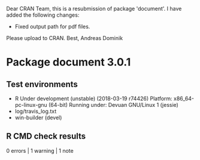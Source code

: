 Dear CRAN Team,
this is a resubmission of package 'document'. I have added the following changes:

* Fixed output path for pdf files.

Please upload to CRAN.
Best, Andreas Dominik

# Package document 3.0.1
## Test  environments 
- R Under development (unstable) (2018-03-19 r74426)
  Platform: x86_64-pc-linux-gnu (64-bit)
  Running under: Devuan GNU/Linux 1 (jessie)
- log/travis_log.txt
- win-builder (devel)

## R CMD check results
0 errors | 1 warning  | 1 note 
